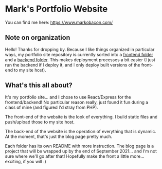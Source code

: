 # Mark's Portfolio Website

You can find me here: https://www.markobacon.com/

## Note on organization

Hello! Thanks for dropping by. Because I like things organized in particular ways, my portfolio site repository is currently sorted into a [frontend folder](/Markobacon_Frontend) and a [backend folder](/Markobacon_Backend). This makes deployment processes a bit easier (I just run the backend if I deploy it, and I only deploy built versions of the front-end to my site host). 

## What's this all about?

It's my portfolio site... and I chose to use React/Express for the frontend/backend! No particular reason really, just found it fun during a class of mine (and figured I'd stray from PHP). 

The front-end of the website is the look of everything. I build static files and push/upload those to my site host.

The back-end of the website is the operation of everything that is dynamic. At the moment, that's just the blog page pretty much.

Each folder has its own README with more instruction. The blog page is a project that will be wrapped up by the end of September 2021... and I'm not sure where we'll go after that! Hopefully make the front a little more... exciting, if you will :)